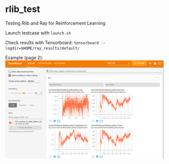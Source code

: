 # rlib_test
Testing Rlib and Ray for Reinforcement Learning

Launch testcase with `launch.sh`

Check results with Tensorboard:
`tensorboard --logdir=$HOME/ray_results/default/`

Example (page 2):
![alt text](tensorboard.png)
